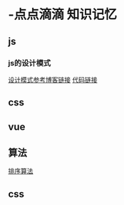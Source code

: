 # -点点滴滴 知识记忆

## js

### js的设计模式
 [设计模式参考博客链接](https://www.cnblogs.com/xiaohuochai/p/8029196.html)
 [代码链接](https://github.com/MYNGUFD/-/tree/master/js/%E8%AE%BE%E8%AE%A1%E6%A8%A1%E5%BC%8F)

## css

## vue 

## 算法
[排序算法](https://github.com/MYNGUFD/-/tree/master/%E7%AE%97%E6%B3%95/%E6%8E%92%E5%BA%8F%E7%AE%97%E6%B3%95)

## css